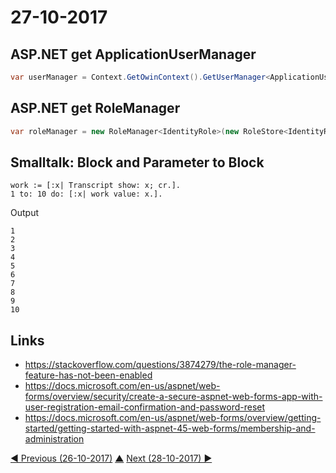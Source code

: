 # 27-10-2017

## ASP.NET get ApplicationUserManager
```csharp
var userManager = Context.GetOwinContext().GetUserManager<ApplicationUserManager>();
```

## ASP.NET get RoleManager
```csharp
var roleManager = new RoleManager<IdentityRole>(new RoleStore<IdentityRole>(new ApplicationDbContext()));
```

## Smalltalk: Block and Parameter to Block
```smalltalk
work := [:x| Transcript show: x; cr.].
1 to: 10 do: [:x| work value: x.].
```
Output
```
1
2
3
4
5
6
7
8
9
10
```

## Links
* https://stackoverflow.com/questions/3874279/the-role-manager-feature-has-not-been-enabled
* https://docs.microsoft.com/en-us/aspnet/web-forms/overview/security/create-a-secure-aspnet-web-forms-app-with-user-registration-email-confirmation-and-password-reset
* https://docs.microsoft.com/en-us/aspnet/web-forms/overview/getting-started/getting-started-with-aspnet-45-web-forms/membership-and-administration



[◀ Previous (26-10-2017)](https://github.com/humayuns/Workspace/blob/master/Diary/2017/October/26/notebook.md) [▲](https://github.com/humayuns/Workspace/tree/master/Diary/2017/October)
[Next (28-10-2017) ▶](https://github.com/humayuns/Workspace/blob/master/Diary/2017/October/28/notebook.md)